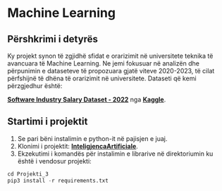 # Machine Learning

## Përshkrimi i detyrës

Ky projekt synon të zgjidhë sfidat e orarizimit në universitete teknika të avancuara të Machine Learning. Ne jemi fokusuar në analizën dhe përpunimin e dataseteve të propozuara gjatë viteve 2020-2023, të cilat përfshijnë të dhëna të orarizimit në universitete. Dataseti që kemi përzgjedhur është:

**[Software Industry Salary Dataset - 2022](https://www.kaggle.com/datasets/iamsouravbanerjee/software-professional-salaries-2022)** nga **[Kaggle](https://www.kaggle.com)**.

## Startimi i projektit
1. Se pari bëni instalimin e python-it në pajisjen e juaj.
2. Klonimi i projektit:  **[InteligjencaArtificiale](https://github.com/BleronaIdrizi/InteligjencaArtificiale.git)**.
3. Ekzekutimi i komandës për instalimin e librarive në direktoriumin ku është i vendosur projekti:
```python
cd Projekti_3
pip3 install -r requirements.txt
```



